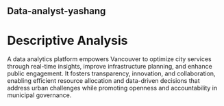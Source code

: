 ## Data-analyst-yashang
# Descriptive Analysis 
A data analytics platform empowers Vancouver to optimize city services through real-time insights, improve infrastructure planning, and enhance public engagement. It fosters transparency, innovation, and collaboration, enabling efficient resource allocation and data-driven decisions that address urban challenges while promoting openness and accountability in municipal governance.
